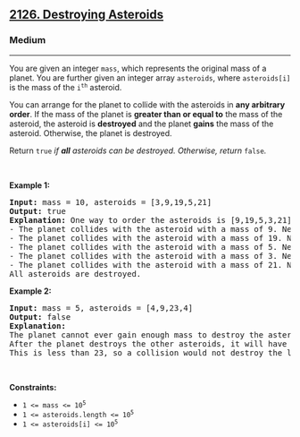 <h2><a href="https://leetcode.com/problems/destroying-asteroids/">2126. Destroying Asteroids</a></h2><h3>Medium</h3><hr><div><p>You are given an integer <code>mass</code>, which represents the original mass of a planet. You are further given an integer array <code>asteroids</code>, where <code>asteroids[i]</code> is the mass of the <code>i<sup>th</sup></code> asteroid.</p>

<p>You can arrange for the planet to collide with the asteroids in <strong>any arbitrary order</strong>. If the mass of the planet is <b>greater than or equal to</b> the mass of the asteroid, the asteroid is <strong>destroyed</strong> and the planet <strong>gains</strong> the mass of the asteroid. Otherwise, the planet is destroyed.</p>

<p>Return <code>true</code><em> if <strong>all</strong> asteroids can be destroyed. Otherwise, return </em><code>false</code><em>.</em></p>

<p>&nbsp;</p>
<p><strong>Example 1:</strong></p>

<pre><strong>Input:</strong> mass = 10, asteroids = [3,9,19,5,21]
<strong>Output:</strong> true
<strong>Explanation:</strong> One way to order the asteroids is [9,19,5,3,21]:
- The planet collides with the asteroid with a mass of 9. New planet mass: 10 + 9 = 19
- The planet collides with the asteroid with a mass of 19. New planet mass: 19 + 19 = 38
- The planet collides with the asteroid with a mass of 5. New planet mass: 38 + 5 = 43
- The planet collides with the asteroid with a mass of 3. New planet mass: 43 + 3 = 46
- The planet collides with the asteroid with a mass of 21. New planet mass: 46 + 21 = 67
All asteroids are destroyed.
</pre>

<p><strong>Example 2:</strong></p>

<pre><strong>Input:</strong> mass = 5, asteroids = [4,9,23,4]
<strong>Output:</strong> false
<strong>Explanation:</strong> 
The planet cannot ever gain enough mass to destroy the asteroid with a mass of 23.
After the planet destroys the other asteroids, it will have a mass of 5 + 4 + 9 + 4 = 22.
This is less than 23, so a collision would not destroy the last asteroid.</pre>

<p>&nbsp;</p>
<p><strong>Constraints:</strong></p>

<ul>
	<li><code>1 &lt;= mass &lt;= 10<sup>5</sup></code></li>
	<li><code>1 &lt;= asteroids.length &lt;= 10<sup>5</sup></code></li>
	<li><code>1 &lt;= asteroids[i] &lt;= 10<sup>5</sup></code></li>
</ul>
</div>